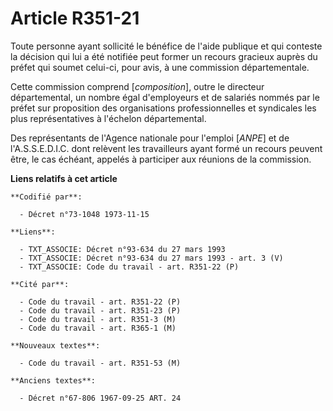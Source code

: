 # Article R351-21

Toute personne ayant sollicité le bénéfice de l'aide publique et qui conteste la décision qui lui a été notifiée peut former
un recours gracieux auprès du préfet qui soumet celui-ci, pour avis, à une commission départementale.

Cette commission comprend [*composition*], outre le directeur départemental, un nombre égal d'employeurs et de salariés
nommés par le préfet sur proposition des organisations professionnelles et syndicales les plus représentatives à l'échelon
départemental.

Des représentants de l'Agence nationale pour l'emploi [*ANPE*] et de l'A.S.S.E.D.I.C. dont relèvent les travailleurs ayant
formé un recours peuvent être, le cas échéant, appelés à participer aux réunions de la commission.

**Liens relatifs à cet article**

	**Codifié par**:

	  - Décret n°73-1048 1973-11-15

	**Liens**:

	  - TXT_ASSOCIE: Décret n°93-634 du 27 mars 1993
	  - TXT_ASSOCIE: Décret n°93-634 du 27 mars 1993 - art. 3 (V)
	  - TXT_ASSOCIE: Code du travail - art. R351-22 (P)

	**Cité par**:

	  - Code du travail - art. R351-22 (P)
	  - Code du travail - art. R351-23 (P)
	  - Code du travail - art. R351-3 (M)
	  - Code du travail - art. R365-1 (M)

	**Nouveaux textes**:

	  - Code du travail - art. R351-53 (M)

	**Anciens textes**:

	  - Décret n°67-806 1967-09-25 ART. 24
